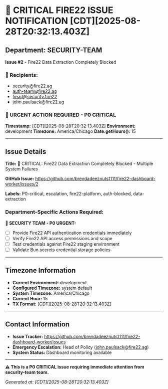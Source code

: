 # 🚨 CRITICAL FIRE22 ISSUE NOTIFICATION [CDT][2025-08-28T20:32:13.403Z]

## Department: SECURITY-TEAM
**Issue #2** - Fire22 Data Extraction Completely Blocked

### 📧 Recipients:
- security@fire22.ag
- auth-team@fire22.ag
- head@security.fire22
- john.paulsack@fire22.ag

### 🚨 URGENT ACTION REQUIRED - P0 CRITICAL

**Timestamp:** [CDT][2025-08-28T20:32:13.403Z]
**Environment:** development
**Timezone:** America/Chicago
**Date.getHours():** 15

---

## Issue Details

**Title:** 🚨 CRITICAL: Fire22 Data Extraction Completely Blocked - Multiple System Failures

**GitHub Issue:** https://github.com/brendadeeznuts1111/fire22-dashboard-worker/issues/2

**Labels:** P0-critical, escalation, fire22-platform, auth-blocked, data-extraction

### Department-Specific Actions Required:


**🔐 SECURITY TEAM - P0 URGENT:**
- [ ] Provide Fire22 API authentication credentials immediately
- [ ] Verify Fire22 API access permissions and scope
- [ ] Test credentials against Fire22 staging environment
- [ ] Validate Bun.secrets credential storage policies

---

## Timezone Information

- **Current Environment:** development
- **Configured Timezone:** system default
- **System Timezone:** America/Chicago
- **Current Hour:** 15
- **TX Format:** [CDT][2025-08-28T20:32:13.403Z]

---

## Contact Information

- **Issue Tracker:** https://github.com/brendadeeznuts1111/fire22-dashboard-worker/issues
- **Emergency Escalation:** Head of Policy (john.paulsack@fire22.ag)
- **System Status:** Dashboard monitoring available

---

**⚠️ This is a P0 CRITICAL issue requiring immediate attention from security-team team.**

*Generated at: [CDT][2025-08-28T20:32:13.403Z]*

